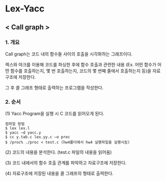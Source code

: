 # Lex-Yacc
## < Call graph >
 
 
### 1.  개요
 
 Call graph는 코드 내의 함수들 사이의 호출을 시각화하는 그래프이다.
 
 렉스와 야크를 이용해 코드를 파싱한 후에 함수 호출과 관련한 내용 (Ex. 어떤 함수가 어떤 함수를 호출하는지, 몇 번 호출하는지, 코드의 몇 번째 줄에서 호출하는지 등)을 자료구조에 저장한다. 
 
 그 후 콜 그래프 형태로 출력하는 프로그램을 작성한다. 
  
### 2.  순서
 (1) Yacc Program을 실행 시 C 코드를 읽어오게 된다.
<pre><code>컴파일 방법
$ lex lex.l
$ yacc –d yacc.y
$ cc y.tab.c lex.yy.c –o proc
$ /proc% ./proc < test.c (hw4폴더에서 hw4 실행파일을 실행시킴)
</code></pre>
	
 (2) 코드의 내용을 분석한다. (test.c 파일의 내용을 읽어옴)
 
 (3) 코드 내에서의 함수 호출 관계를 파악하고 자료구조에 저장한다.
 
 (4) 자료구조에 저장된 내용을 콜 그래프의 형태로 출력한다.  
